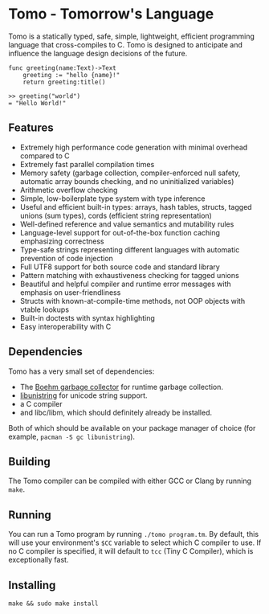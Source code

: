 # Tomo - Tomorrow's Language

Tomo is a statically typed, safe, simple, lightweight, efficient programming
language that cross-compiles to C. Tomo is designed to anticipate and influence
the language design decisions of the future.

```
func greeting(name:Text)->Text
	greeting := "hello {name}!"
	return greeting:title()

>> greeting("world")
= "Hello World!"
```

## Features

- Extremely high performance code generation with minimal overhead compared to C
- Extremely fast parallel compilation times
- Memory safety (garbage collection, compiler-enforced null safety, automatic
	array bounds checking, and no uninitialized variables)
- Arithmetic overflow checking
- Simple, low-boilerplate type system with type inference
- Useful and efficient built-in types: arrays, hash tables, structs, tagged
	unions (sum types), cords (efficient string representation)
- Well-defined reference and value semantics and mutability rules
- Language-level support for out-of-the-box function caching emphasizing
	correctness
- Type-safe strings representing different languages with automatic prevention
	of code injection
- Full UTF8 support for both source code and standard library
- Pattern matching with exhaustiveness checking for tagged unions
- Beautiful and helpful compiler and runtime error messages with emphasis on
	user-friendliness
- Structs with known-at-compile-time methods, not OOP objects with vtable
	lookups
- Built-in doctests with syntax highlighting
- Easy interoperability with C

## Dependencies

Tomo has a very small set of dependencies:

- The [Boehm garbage collector](https://www.hboehm.info/gc/) for runtime
	garbage collection.
- [libunistring](https://www.gnu.org/software/libunistring/) for unicode
	string support.
- a C compiler
- and libc/libm, which should definitely already be installed.

Both of which should be available on your package manager of choice (for
example, `pacman -S gc libunistring`).

## Building

The Tomo compiler can be compiled with either GCC or Clang by running `make`.

## Running

You can run a Tomo program by running `./tomo program.tm`. By default, this
will use your environment's `$CC` variable to select which C compiler to use.
If no C compiler is specified, it will default to `tcc` (Tiny C Compiler),
which is exceptionally fast.

## Installing

```
make && sudo make install
```
